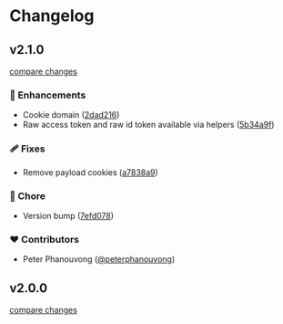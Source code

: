 # Changelog


## v2.1.0

[compare changes](https://github.com/kinde-oss/kinde-auth-nextjs/compare/v2.0.12...v2.1.0)

### 🚀 Enhancements

- Cookie domain ([2dad216](https://github.com/kinde-oss/kinde-auth-nextjs/commit/2dad216))
- Raw access token and raw id token available via helpers ([5b34a9f](https://github.com/kinde-oss/kinde-auth-nextjs/commit/5b34a9f))

### 🩹 Fixes

- Remove payload cookies ([a7838a9](https://github.com/kinde-oss/kinde-auth-nextjs/commit/a7838a9))

### 🏡 Chore

- Version bump ([7efd078](https://github.com/kinde-oss/kinde-auth-nextjs/commit/7efd078))

### ❤️ Contributors

- Peter Phanouvong ([@peterphanouvong](http://github.com/peterphanouvong))

## v2.0.0

[compare changes](https://github.com/kinde-oss/kinde-auth-nextjs/compare/v2.0.0-alpha.2...v2.0.0)

